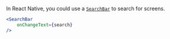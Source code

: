 In React Native, you could use a [`SearchBar`](https://reactnativeelements.com/docs/components/searchbar) to search for screens.

```jsx
<SearchBar
    onChangeText={search}
/>
```
